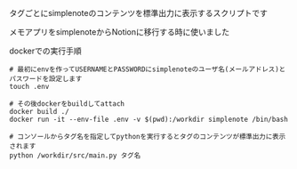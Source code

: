 タグごとにsimplenoteのコンテンツを標準出力に表示するスクリプトです

メモアプリをsimplenoteからNotionに移行する時に使いました

dockerでの実行手順
```
# 最初にenvを作ってUSERNAMEとPASSWORDにsimplenoteのユーザ名(メールアドレス)とパスワードを設定します
touch .env

# その後dockerをbuildしてattach
docker build ./
docker run -it --env-file .env -v $(pwd):/workdir simplenote /bin/bash

# コンソールからタグ名を指定してpythonを実行するとタグのコンテンツが標準出力に表示されます
python /workdir/src/main.py タグ名
```
